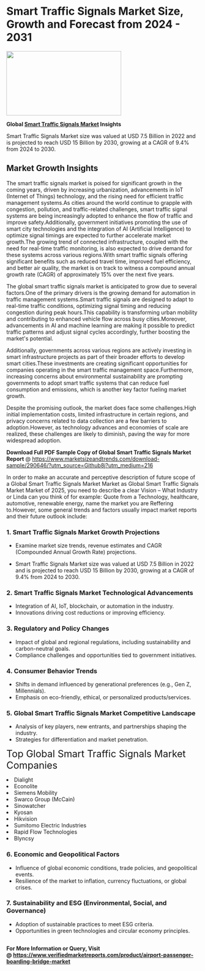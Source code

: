 <H1>Smart Traffic Signals Market Size, Growth and Forecast from 2024 - 2031</H1><img class="aligncenter size-medium wp-image-584254" src="https://thirdeyenews.in/wp-content/uploads/2024/09/Global-Market-Research-300x168.jpeg" alt="" width="300" height="168" /><p><strong>Global&nbsp;<a href="https://www.marketsizeandtrends.com/download-sample/290646/?utm_source=Github8j?utm_medium=216">Smart Traffic Signals Market</a> Insights</strong></p><p>Smart Traffic Signals Market size was valued at USD 7.5 Billion in 2022 and is projected to reach USD 15 Billion by 2030, growing at a CAGR of 9.4% from 2024 to 2030.</p><p><h2>Market Growth Insights</h2> <p>The smart traffic signals market is poised for significant growth in the coming years, driven by increasing urbanization, advancements in IoT (Internet of Things) technology, and the rising need for efficient traffic management systems.As cities around the world continue to grapple with congestion, pollution, and traffic-related challenges, smart traffic signal systems are being increasingly adopted to enhance the flow of traffic and improve safety.Additionally, government initiatives promoting the use of smart city technologies and the integration of AI (Artificial Intelligence) to optimize signal timings are expected to further accelerate market growth.The growing trend of connected infrastructure, coupled with the need for real-time traffic monitoring, is also expected to drive demand for these systems across various regions.With smart traffic signals offering significant benefits such as reduced travel time, improved fuel efficiency, and better air quality, the market is on track to witness a compound annual growth rate (CAGR) of approximately 15% over the next five years.</p> <p>The global smart traffic signals market is anticipated to grow due to several factors.One of the primary drivers is the growing demand for automation in traffic management systems.Smart traffic signals are designed to adapt to real-time traffic conditions, optimizing signal timing and reducing congestion during peak hours.This capability is transforming urban mobility and contributing to enhanced vehicle flow across busy cities.Moreover, advancements in AI and machine learning are making it possible to predict traffic patterns and adjust signal cycles accordingly, further boosting the market's potential.</p> <p>Additionally, governments across various regions are actively investing in smart infrastructure projects as part of their broader efforts to develop smart cities.These investments are creating significant opportunities for companies operating in the smart traffic management space.Furthermore, increasing concerns about environmental sustainability are prompting governments to adopt smart traffic systems that can reduce fuel consumption and emissions, which is another key factor fueling market growth.</p> <p>Despite the promising outlook, the market does face some challenges.High initial implementation costs, limited infrastructure in certain regions, and privacy concerns related to data collection are a few barriers to adoption.However, as technology advances and economies of scale are realized, these challenges are likely to diminish, paving the way for more widespread adoption.</p> <p><span class=""><strong>Download Full PDF Sample Copy of Global Smart Traffic Signals Market Report</strong> @ <a href="https://www.marketsizeandtrends.com/download-sample/290646/?utm_source=Github8j?utm_medium=216" target="_blank">https://www.marketsizeandtrends.com/download-sample/290646/?utm_source=Github8j?utm_medium=216</a></span></p><p>In order to make an accurate and perceptive description of future scope of a Global&nbsp;Smart Traffic Signals Market Market as Global&nbsp;Smart Traffic Signals Market Market of 2025, you need to describe a clear Vision &ndash; What Industry or Linda can you think of for example: Quote from a Technology, healthcare, automotive, renewable energy, name the market you are Reffering to.However, some general trends and factors usually impact market reports and their future outlook include:</p><h3>1.&nbsp;<strong>Smart Traffic Signals Market Growth Projections</strong></h3><ul><li>Examine market size trends, revenue estimates and CAGR (Compounded Annual Growth Rate) projections.</li><li><p>Smart Traffic Signals Market size was valued at USD 7.5 Billion in 2022 and is projected to reach USD 15 Billion by 2030, growing at a CAGR of 9.4% from 2024 to 2030.</p></li></ul><h3>2.&nbsp;<strong>Smart Traffic Signals Market Technological Advancements</strong></h3><ul><li>Integration of AI, IoT, blockchain, or automation in the industry.</li><li>Innovations driving cost reductions or improving efficiency.</li></ul><h3>3.&nbsp;<strong>Regulatory and Policy Changes</strong></h3><ul><li>Impact of global and regional regulations, including sustainability and carbon-neutral goals.</li><li>Compliance challenges and opportunities tied to government initiatives.</li></ul><h3>4.&nbsp;<strong>Consumer Behavior Trends</strong></h3><ul><li>Shifts in demand influenced by generational preferences (e.g., Gen Z, Millennials).</li><li>Emphasis on eco-friendly, ethical, or personalized products/services.</li></ul><h3>5.&nbsp;<strong>Global Smart Traffic Signals Market Competitive Landscape</strong></h3><ul><li>Analysis of key players, new entrants, and partnerships shaping the industry.</li><li>Strategies for differentiation and market penetration.</li></ul><p data-pm-slice="1 1 []"><span style="color: inherit; font-family: inherit; font-size: 25px;">Top Global Smart Traffic Signals Market Companies</span></p><div class="" data-test-id=""><p><li>Dialight</li><li> Econolite</li><li> Siemens Mobility</li><li> Swarco Group (McCain)</li><li> Sinowatcher</li><li> Kyosan</li><li> Hikvision</li><li> Sumitomo Electric Industries</li><li> Rapid Flow Technologies</li><li> Blyncsy</li></p></div><h3>6.&nbsp;<strong>Economic and Geopolitical Factors</strong></h3><ul><li>Influence of global economic conditions, trade policies, and geopolitical events.</li><li>Resilience of the market to inflation, currency fluctuations, or global crises.</li></ul><h3>7.&nbsp;<strong>Sustainability and ESG (Environmental, Social, and Governance)</strong></h3><ul><li>Adoption of sustainable practices to meet ESG criteria.</li><li>Opportunities in green technologies and circular economy principles.</li></ul><h2><strong style="font-size: 14px;">For More Information or Query, Visit @&nbsp;</strong><a style="background-color: #ffffff; font-size: 14px;" href="https://www.marketsizeandtrends.com/report/smart-traffic-signals-market/" target="_blank">https://www.verifiedmarketreports.com/product/airport-passenger-boarding-bridge-market</a></h2>